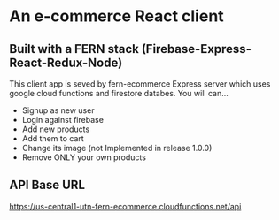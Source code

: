 # An e-commerce React client

## Built with a FERN stack (Firebase-Express-React-Redux-Node)

This client app is seved by fern-ecommerce Express server which uses google cloud functions and firestore databes.
You will can...

- Signup as new user
- Login against firebase
- Add new products
- Add them to cart
- Change its image (not Implemented in release 1.0.0)
- Remove ONLY your own products

## API Base URL

https://us-central1-utn-fern-ecommerce.cloudfunctions.net/api
